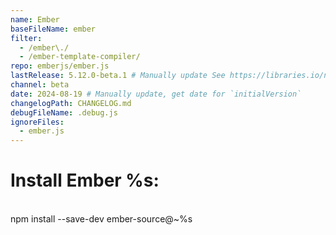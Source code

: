 ```yaml
---
name: Ember
baseFileName: ember
filter:
  - /ember\./
  - /ember-template-compiler/
repo: emberjs/ember.js
lastRelease: 5.12.0-beta.1 # Manually update See https://libraries.io/npm/ember-source throughout
channel: beta
date: 2024-08-19 # Manually update, get date for `initialVersion`
changelogPath: CHANGELOG.md
debugFileName: .debug.js
ignoreFiles:
  - ember.js
---
```


# Install Ember %s:

<br>
npm install --save-dev ember-source@~%s
